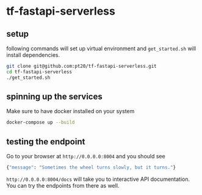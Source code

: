 # tf-fastapi-serverless

## setup

following commands will set up virtual environment and `get_started.sh` will install dependencies.

```bash
git clone git@github.com:pt20/tf-fastapi-serverless.git
cd tf-fastapi-serverless
./get_started.sh
```

## spinning up the services

Make sure to have docker installed on your system

```bash
docker-compose up --build
```

## testing the endpoint

Go to your browser at `http://0.0.0.0:8004` and you should see

```python
{"message": "Sometimes the wheel turns slowly, but it turns."}
```

`http://0.0.0.0:8004/docs` will take you to interactive API documentation. You can try the endpoints from there as well.
